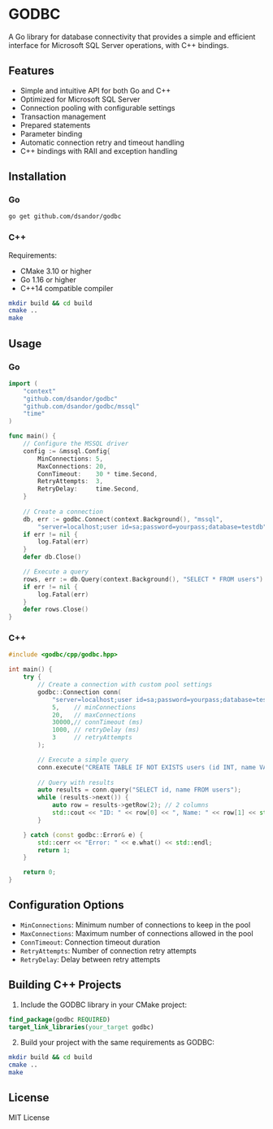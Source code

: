 # GODBC

A Go library for database connectivity that provides a simple and efficient interface for Microsoft SQL Server operations, with C++ bindings.

## Features

- Simple and intuitive API for both Go and C++
- Optimized for Microsoft SQL Server
- Connection pooling with configurable settings
- Transaction management
- Prepared statements
- Parameter binding
- Automatic connection retry and timeout handling
- C++ bindings with RAII and exception handling

## Installation

### Go

```bash
go get github.com/dsandor/godbc
```

### C++

Requirements:
- CMake 3.10 or higher
- Go 1.16 or higher
- C++14 compatible compiler

```bash
mkdir build && cd build
cmake ..
make
```

## Usage

### Go

```go
import (
    "context"
    "github.com/dsandor/godbc"
    "github.com/dsandor/godbc/mssql"
    "time"
)

func main() {
    // Configure the MSSQL driver
    config := &mssql.Config{
        MinConnections: 5,
        MaxConnections: 20,
        ConnTimeout:    30 * time.Second,
        RetryAttempts:  3,
        RetryDelay:     time.Second,
    }
    
    // Create a connection
    db, err := godbc.Connect(context.Background(), "mssql", 
        "server=localhost;user id=sa;password=yourpass;database=testdb")
    if err != nil {
        log.Fatal(err)
    }
    defer db.Close()

    // Execute a query
    rows, err := db.Query(context.Background(), "SELECT * FROM users")
    if err != nil {
        log.Fatal(err)
    }
    defer rows.Close()
}
```

### C++

```cpp
#include <godbc/cpp/godbc.hpp>

int main() {
    try {
        // Create a connection with custom pool settings
        godbc::Connection conn(
            "server=localhost;user id=sa;password=yourpass;database=testdb",
            5,    // minConnections
            20,   // maxConnections
            30000,// connTimeout (ms)
            1000, // retryDelay (ms)
            3     // retryAttempts
        );

        // Execute a simple query
        conn.execute("CREATE TABLE IF NOT EXISTS users (id INT, name VARCHAR(100))");
        
        // Query with results
        auto results = conn.query("SELECT id, name FROM users");
        while (results->next()) {
            auto row = results->getRow(2); // 2 columns
            std::cout << "ID: " << row[0] << ", Name: " << row[1] << std::endl;
        }

    } catch (const godbc::Error& e) {
        std::cerr << "Error: " << e.what() << std::endl;
        return 1;
    }

    return 0;
}
```

## Configuration Options

- `MinConnections`: Minimum number of connections to keep in the pool
- `MaxConnections`: Maximum number of connections allowed in the pool
- `ConnTimeout`: Connection timeout duration
- `RetryAttempts`: Number of connection retry attempts
- `RetryDelay`: Delay between retry attempts

## Building C++ Projects

1. Include the GODBC library in your CMake project:
```cmake
find_package(godbc REQUIRED)
target_link_libraries(your_target godbc)
```

2. Build your project with the same requirements as GODBC:
```bash
mkdir build && cd build
cmake ..
make
```

## License

MIT License
